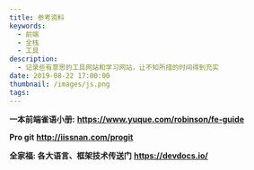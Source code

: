 ```yaml
---
title: 参考资料
keywords:
  - 前端
  - 全栈
  - 工具
description:
  - 记录些有意思的工具网站和学习网站，让不知所措的时间得到充实
date: 2019-08-22 17:00:00
thumbnail: /images/js.png
tags:
---
```

<script type="text/javascript" src="/js/src/bai.js"></script>

**一本前端雀语小册:** 
**https://www.yuque.com/robinson/fe-guide**

**Pro git**
**http://iissnan.com/progit**

**全家福: 各大语言、框架技术传送门**
**https://devdocs.io/**

